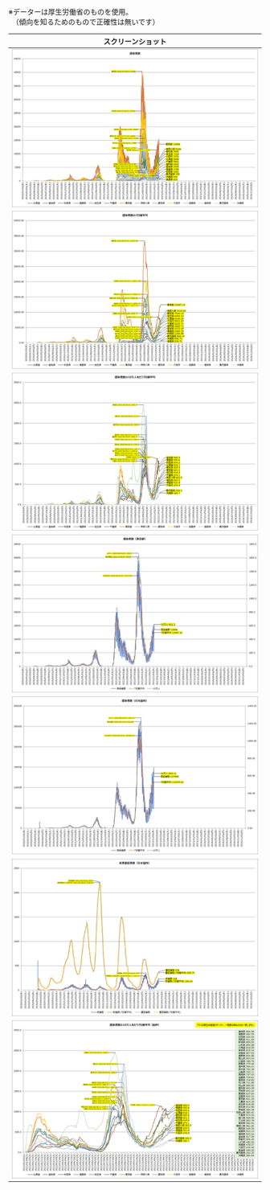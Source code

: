 ※データーは厚生労働省のものを使用。  
　（傾向を知るためのもので正確性は無いです）  

| スクリーンショット                          |
| ------------------------------------------- |
| ![pic1.感染者数.png](https://github.com/office-itou/Files/blob/master/excel/covid-19/grph/pic1.%E6%84%9F%E6%9F%93%E8%80%85%E6%95%B0.png) |
| ![pic2.感染者数の7日間平均.png](https://github.com/office-itou/Files/blob/master/excel/covid-19/grph/pic2.%E6%84%9F%E6%9F%93%E8%80%85%E6%95%B0%E3%81%AE7%E6%97%A5%E9%96%93%E5%B9%B3%E5%9D%87.png) |
| ![pic3.感染者数の10万人あたり7日間平均.png](https://github.com/office-itou/Files/blob/master/excel/covid-19/grph/pic3.%E6%84%9F%E6%9F%93%E8%80%85%E6%95%B0%E3%81%AE10%E4%B8%87%E4%BA%BA%E3%81%82%E3%81%9F%E3%82%8A7%E6%97%A5%E9%96%93%E5%B9%B3%E5%9D%87.png) |
| ![pic4.感染者数（東京都）.png](https://github.com/office-itou/Files/blob/master/excel/covid-19/grph/pic4.%E6%84%9F%E6%9F%93%E8%80%85%E6%95%B0%EF%BC%88%E6%9D%B1%E4%BA%AC%E9%83%BD%EF%BC%89.png) |
| ![pic5.感染者数（日本国内）.png）](https://github.com/office-itou/Files/blob/master/excel/covid-19/grph/pic5.%E6%84%9F%E6%9F%93%E8%80%85%E6%95%B0%EF%BC%88%E6%97%A5%E6%9C%AC%E5%9B%BD%E5%86%85%EF%BC%89.png) |
| ![pic6.死者重症者数（日本国内）.png](https://github.com/office-itou/Files/blob/master/excel/covid-19/grph/pic6.%E6%AD%BB%E8%80%85%E9%87%8D%E7%97%87%E8%80%85%E6%95%B0%EF%BC%88%E6%97%A5%E6%9C%AC%E5%9B%BD%E5%86%85%EF%BC%89.png) |
| ![pic7.感染者数の10万人あたり7日間平均（抜粋）.png](https://github.com/office-itou/Files/blob/master/excel/covid-19/grph/pic7.%E6%84%9F%E6%9F%93%E8%80%85%E6%95%B0%E3%81%AE10%E4%B8%87%E4%BA%BA%E3%81%82%E3%81%9F%E3%82%8A7%E6%97%A5%E9%96%93%E5%B9%B3%E5%9D%87%EF%BC%88%E6%8A%9C%E7%B2%8B%EF%BC%89.png) |

